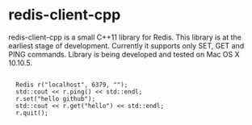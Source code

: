 # redis-client-cpp

redis-client-cpp is a small C++11 library for Redis. This library
is at the earliest stage of development. Currently it supports only
SET, GET and PING commands. Library is being developed and tested on Mac OS X 10.10.5.
<p>
<code>
  Redis r("localhost", 6379, "");
  std::cout << r.ping() << std::endl;
  r.set("hello github");
  std::cout << r.get("hello") << std::endl;
  r.quit();
</code>
